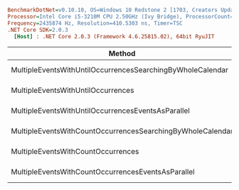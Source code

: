 ``` ini

BenchmarkDotNet=v0.10.10, OS=Windows 10 Redstone 2 [1703, Creators Update] (10.0.15063.726)
Processor=Intel Core i5-3210M CPU 2.50GHz (Ivy Bridge), ProcessorCount=4
Frequency=2435874 Hz, Resolution=410.5303 ns, Timer=TSC
.NET Core SDK=2.0.3
  [Host] : .NET Core 2.0.3 (Framework 4.6.25815.02), 64bit RyuJIT


```
|                                                     Method |        Mean |     Error |    StdDev |
|----------------------------------------------------------- |------------:|----------:|----------:|
| MultipleEventsWithUntilOccurrencesSearchingByWholeCalendar |  1,483.1 us |  29.59 us |  37.43 us |
|                         MultipleEventsWithUntilOccurrences |  1,123.2 us |  21.72 us |  25.01 us |
|         MultipleEventsWithUntilOccurrencesEventsAsParallel |    891.1 us |  17.73 us |  18.20 us |
| MultipleEventsWithCountOccurrencesSearchingByWholeCalendar | 14,174.4 us | 276.96 us | 284.42 us |
|                         MultipleEventsWithCountOccurrences |  9,314.6 us | 180.01 us | 227.66 us |
|         MultipleEventsWithCountOccurrencesEventsAsParallel |  6,603.5 us | 130.28 us | 173.92 us |
